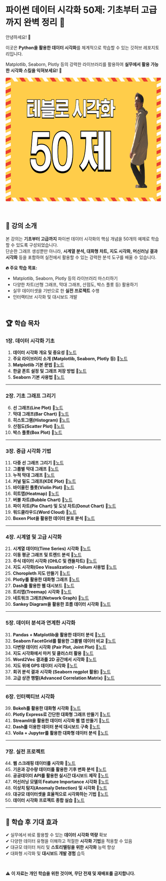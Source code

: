 # 파이썬 데이터 시각화 50제: 기초부터 고급까지 완벽 정리 🎨 

안녕하세요! 🎉    

이곳은 **Python을 활용한 데이터 시각화**를 체계적으로 학습할 수 있는 깃허브 레포지토리입니다.    

Matplotlib, Seaborn, Plotly 등의 강력한 라이브러리를 활용하여 **실무에서 활용 가능한 시각화 스킬을 익혀보세요!** 🚀    

<img src="https://github.com/oracleyu01/tableau-50-examples/blob/main/data/tableau.png" width="600" height="400">

&nbsp;  

## 📌 강의 소개

본 강의는 **기초부터 고급까지** 파이썬 데이터 시각화의 핵심 개념을 50개의 예제로 학습할 수 있도록 구성되었습니다.  
단순한 그래프 생성뿐만 아니라, **시계열 분석, 대화형 차트, 지도 시각화, 머신러닝 결과 시각화** 등을 포함하여 실전에서 활용할 수 있는 강력한 분석 도구를 배울 수 있습니다.  

**🔥 주요 학습 목표:**
- Matplotlib, Seaborn, Plotly 등의 라이브러리 마스터하기
- 다양한 차트(선형 그래프, 막대 그래프, 산점도, 박스 플롯 등) 활용하기
- 실무 데이터셋을 기반으로 한 **실전 프로젝트** 수행
- 인터랙티브 시각화 및 대시보드 개발

&nbsp;  

## 🏆 학습 목차

### **1장. 데이터 시각화 기초**
1. **데이터 시각화 개요 및 중요성** 📄[노트](#)  
2. **주요 라이브러리 소개 (Matplotlib, Seaborn, Plotly 등)** 📄[노트](#)  
3. **Matplotlib 기본 문법** 📄[노트](#)  
4. **한글 폰트 설정 및 그래프 저장 방법** 📄[노트](#)  
5. **Seaborn 기본 사용법** 📄[노트](#)  

---

### **2장. 기초 그래프 그리기**
6. **선 그래프(Line Plot)** 📄[노트](#)  
7. **막대 그래프(Bar Chart)** 📄[노트](#)  
8. **히스토그램(Histogram)** 📄[노트](#)  
9. **산점도(Scatter Plot)** 📄[노트](#)  
10. **박스 플롯(Box Plot)** 📄[노트](#)  

---

### **3장. 중급 시각화 기법**
11. **다중 선 그래프 그리기** 📄[노트](#)  
12. **그룹별 막대 그래프** 📄[노트](#)  
13. **누적 막대 그래프** 📄[노트](#)  
14. **커널 밀도 그래프(KDE Plot)** 📄[노트](#)  
15. **바이올린 플롯(Violin Plot)** 📄[노트](#)  
16. **히트맵(Heatmap)** 📄[노트](#)  
17. **버블 차트(Bubble Chart)** 📄[노트](#)  
18. **파이 차트(Pie Chart) 및 도넛 차트(Donut Chart)** 📄[노트](#)  
19. **워드클라우드(Word Cloud)** 📄[노트](#)  
20. **Boxen Plot을 활용한 데이터 분포 분석** 📄[노트](#)  

---

### **4장. 시계열 및 고급 시각화**
21. **시계열 데이터(Time Series) 시각화** 📄[노트](#)  
22. **이동 평균 그래프 및 트렌드 분석** 📄[노트](#)  
23. **주식 데이터 시각화 (OHLC 및 캔들차트)** 📄[노트](#)  
24. **지도 시각화(Geo Visualization) - Folium 사용법** 📄[노트](#)  
25. **Choropleth 지도 만들기** 📄[노트](#)  
26. **Plotly를 활용한 대화형 그래프** 📄[노트](#)  
27. **Dash를 활용한 웹 대시보드** 📄[노트](#)  
28. **트리맵(Treemap) 시각화** 📄[노트](#)  
29. **네트워크 그래프(Network Graph)** 📄[노트](#)  
30. **Sankey Diagram을 활용한 흐름 데이터 시각화** 📄[노트](#)  

---

### **5장. 데이터 분석과 연계한 시각화**
31. **Pandas + Matplotlib을 활용한 데이터 분석** 📄[노트](#)  
32. **Seaborn FacetGrid를 활용한 그룹별 데이터 비교** 📄[노트](#)  
33. **다변량 데이터 시각화 (Pair Plot, Joint Plot)** 📄[노트](#)  
34. **지도 시각화에서 마커 및 클러스터 활용** 📄[노트](#)  
35. **Word2Vec 결과를 2D 공간에서 시각화** 📄[노트](#)  
36. **지도 위에 GPS 데이터 시각화** 📄[노트](#)  
37. **회귀 분석 결과 시각화 (Seaborn regplot 활용)** 📄[노트](#)  
38. **고급 상관 행렬(Advanced Correlation Matrix)** 📄[노트](#)  

---

### **6장. 인터랙티브 시각화**
39. **Bokeh를 활용한 대화형 시각화** 📄[노트](#)  
40. **Plotly Express로 간단한 대화형 그래프 만들기** 📄[노트](#)  
41. **Streamlit을 활용한 데이터 시각화 웹 앱 만들기** 📄[노트](#)  
42. **Dash를 이용한 데이터 분석 대시보드 구축** 📄[노트](#)  
43. **Voila + Jupyter를 활용한 대화형 데이터 분석** 📄[노트](#)  

---

### **7장. 실전 프로젝트**
44. **웹 스크래핑 데이터를 시각화** 📄[노트](#)  
45. **기온과 강수량 데이터를 활용한 기후 변화 분석** 📄[노트](#)  
46. **공공데이터 API를 활용한 실시간 대시보드 제작** 📄[노트](#)  
47. **머신러닝 모델의 Feature Importance 시각화** 📄[노트](#)  
48. **이상치 탐지(Anomaly Detection) 및 시각화** 📄[노트](#)  
49. **대규모 데이터셋을 효율적으로 시각화하는 기법** 📄[노트](#)  
50. **데이터 시각화 프로젝트 종합 실습** 📄[노트](#)  

---

## 🎯 학습 후 기대 효과
✔ 실무에서 바로 활용할 수 있는 **데이터 시각화 역량** 확보  
✔ 다양한 데이터 유형을 이해하고 적절한 **시각화 기법**을 적용할 수 있음  
✔ 대규모 데이터 처리 및 **스토리텔링을 위한 시각화** 능력 향상  
✔ 대화형 시각화 및 **대시보드 개발 경험** 습득  

&nbsp;  

⚠️ **이 자료는 개인 학습을 위한 것이며, 무단 전재 및 재배포를 금지합니다.**  
